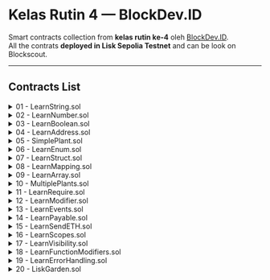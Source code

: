 # Kelas Rutin 4 — BlockDev.ID

Smart contracts collection from **kelas rutin ke-4** oleh [BlockDev.ID](https://blockdev.id).  
All the contrats **deployed in Lisk Sepolia Testnet** and can be look on Blockscout.

---

## Contracts List

<details>
  <summary>01 - LearnString.sol</summary>

  https://sepolia-blockscout.lisk.com/address/0xc0467b0d64B9F17012c25f9c43fCD93AE727ac92?tab=contract
</details>

<details>
  <summary>02 - LearnNumber.sol</summary>

  https://sepolia-blockscout.lisk.com/address/0xA008A11Cd32360899BcD493432530dAf4De77d1c?tab=contract
</details>

<details>
  <summary>03 - LearnBoolean.sol</summary>

  https://sepolia-blockscout.lisk.com/address/0x7E558B6466f9e7fFc3c9753D8f339Aa35BB942D1?tab=contract
</details>

<details>
  <summary>04 - LearnAddress.sol</summary>

  https://sepolia-blockscout.lisk.com/address/0xE7aF0C12B1Fe36E490E05906e9090d9588f503a8?tab=contract
</details>

<details>
  <summary>05 - SimplePlant.sol</summary>

  https://sepolia-blockscout.lisk.com/address/0x4686C1Ec18e68A32845Ece53F44B506b72362612?tab=contract
</details>

<details>
  <summary>06 - LearnEnum.sol</summary>

  https://sepolia-blockscout.lisk.com/address/0x31641677dC637506287bD9D6E12dA8ffF362aCE6?tab=contract
</details>

<details>
  <summary>07 - LearnStruct.sol</summary>

  https://sepolia-blockscout.lisk.com/address/0xf19233eab2c6C9b442D88c2e5e952140262089a8?tab=contract
</details>

<details>
  <summary>08 - LearnMapping.sol</summary>

  https://sepolia-blockscout.lisk.com/address/0xe104a19dD3F61bC5bda913c878176c0DFCd81bdb?tab=contract
</details>

<details>
  <summary>09 - LearnArray.sol</summary>

  https://sepolia-blockscout.lisk.com/address/0xE8bF53a59543AC5B035c229Fb79F0D026e470D5a?tab=contract
</details>

<details>
  <summary>10 - MultiplePlants.sol</summary>

  https://sepolia-blockscout.lisk.com/address/0x700Dc3dDc6F689F8D987000F62CfcBE54d45726A?tab=contract
</details>

<details>
  <summary>11 - LearnRequire.sol</summary>

  https://sepolia-blockscout.lisk.com/address/0x8cCBD4017A73DEDdB68611C0ef50CFE8A5462d55?tab=contract
</details>

<details>
  <summary>12 - LearnModifier.sol</summary>

  https://sepolia-blockscout.lisk.com/address/0xE4AC305D2c77E160c512437f2B32f7Ed0b47b2a2?tab=contract
</details>

<details>
  <summary>13 - LearnEvents.sol</summary>

  https://sepolia-blockscout.lisk.com/address/0x0Cc19DA80369Ec2E0b8FE57A9DDb5E2B3D8c400D?tab=contract
</details>

<details>
  <summary>14 - LearnPayable.sol</summary>

  https://sepolia-blockscout.lisk.com/address/0xE9Fc941Fc550a641688c5f7750BF666505FE95f8?tab=contract
</details>

<details>
  <summary>15 - LearnSendETH.sol</summary>

  https://sepolia-blockscout.lisk.com/address/0xF2d24D37711F255619B36216a3c107470aDE6972?tab=contract
</details>

<details>
  <summary>16 - LearnScopes.sol</summary>

  https://sepolia-blockscout.lisk.com/address/0xc7Ac15da26b3db783E0B643Bc3B4F962175AE5cd?tab=contract
</details>

<details>
  <summary>17 - LearnVisibility.sol</summary>

  https://sepolia-blockscout.lisk.com/address/0x4d326553716618805cAc415e720007a88bBB4157?tab=contract
</details>

<details>
  <summary>18 - LearnFunctionModifiers.sol</summary>

  https://sepolia-blockscout.lisk.com/address/0x1Fe1C070f34BD229954Ecd4f234AE0237521235c?tab=contract
</details>

<details>
  <summary>19 - LearnErrorHandling.sol</summary>

  https://sepolia-blockscout.lisk.com/address/0x3de4254D534C6Cd7a64C7B3b23C5d8bC278e1108?tab=contract
</details>

<details>
  <summary>20 - LiskGarden.sol</summary>

  https://sepolia-blockscout.lisk.com/address/0xEA7A30eB82585134C4a53EAf02da61bc3Fcf5505?tab=contract
</details>